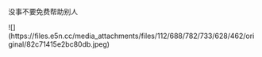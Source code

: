 <p>没事不要免费帮助别人</p>
![](https://files.e5n.cc/media_attachments/files/112/688/782/733/628/462/original/82c71415e2bc80db.jpeg)